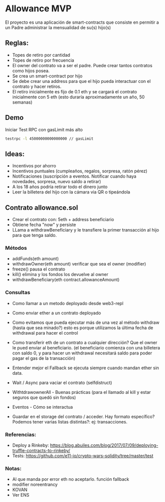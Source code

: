 # Allowance MVP
El proyecto es una aplicación de smart-contracts que consiste en permitir a un Padre administrar la mensualidad de su(s) hijo(s)


## Reglas:
- Topes de retiro por cantidad
- Topes de retiro por frecuencia
- El owner del contrato va a ser el padre. Puede crear tantos contratos como hijos posea.
- Se crea un smart-contract por hijo
- Se debe crear una address para que el hijo pueda interactuar con el contrato y hacer retiros.
- El retiro inicialmente es fijo de 0.1 eth y se cargará el contrato inicialmente con 5 eth (esto duraría aproximadamente un año, 50 semanas)

## Demo
Iniciar Test RPC con gasLimit más alto

```sh
testrpc -l 45000000000000000 // gasLimit
```


## Ideas:
- Incentivos por ahorro
- Incentivos puntuales (cumpleaños, regalos, sorpresa, ratón pérez)
- Notificaciones (suscripción a eventos. Notificar cuando haya novedades, sorpresa, nuevo saldo a retirar)
- A los 18 años podría retirar todo el dinero junto
- Leer la billetera del hijo con la cámara via QR o tipeándola


## Contrato allowance.sol
- Crear el contrato con: 5eth + address beneficiario
- Obtiene fecha "now" y persiste
- LLama a withdrawBeneficiary y le transfiere la primer transacción al hijo para que tenga saldo.

### Métodos
- addFunds(eth amount)
- withdrawOwner(eth amount) verificar que sea el owner (modifier)
- freeze() pausa el contrato
- kill() elimina y los fondos los devuelve al owner
- withdrawBeneficiary(eth contract.allowanceAmount)


### Consultas
- Como llamar a un metodo deployado desde web3-repl
- Como enviar ether a un contrato deployado
- Como evitamos que pueda ejecutar más de una vez al método withdraw (hasta que sea minado?) esto es porque utilizamos la última fecha de withdrawal para hacer el control 
- Como transferir eth de un contrato a cualquier dirección? Que el owner le pued enviar al beneficiario. (el beneficiario comienza con una billetera con saldo 0, y para hacer un withdrawal necesitará saldo para poder pagar el gas de la transacción)

- Entender mejor el Fallback se ejecuta siempre cuando mandan ether sin data.
- Wait / Async para vaciar el contrato (selfdistruct)
- WithtdrawownerAll - Buenas prácticas (para el llamado al kill y estar seguros que quedó sin fondos)
- Eventos - Cómo se interactua
- Guardar en el storage del contrato / acceder. Hay formato específico? Podemos tener varias listas distintas?: ej: transacciones.


### Referencias:
- Deploy a Rinkeby: https://blog.abuiles.com/blog/2017/07/09/deploying-truffle-contracts-to-rinkeby/
- Tests: https://github.com/e11-io/crypto-wars-solidity/tree/master/test


### Notas:
- Al que manda por error eth no aceptarlo. función fallback
- modifier noreentrancy
- KOVAN
- Ver ENS


